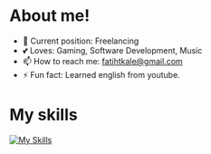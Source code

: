 # About me! 
- 👤 Current position: Freelancing
- 💕 Loves: Gaming, Software Development, Music
- 📫 How to reach me: fatihtkale@gmail.com
- ⚡ Fun fact: Learned english from youtube.

# My skills
[![My Skills](https://skillicons.dev/icons?i=js,ts,vue,laravel,nuxt,tailwind,react,adonis,postgres,mysql,unity)](https://skillicons.dev)
